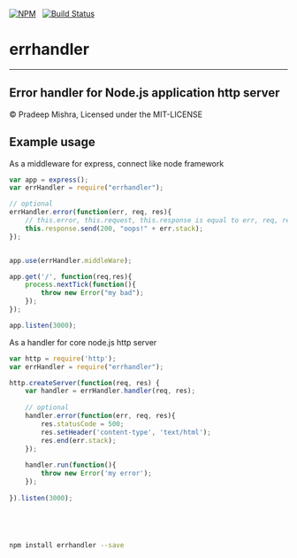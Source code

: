 [![NPM](https://nodei.co/npm/errhandler.svg?downloads=true&downloadRank=true)](https://nodei.co/npm/errhandler/)&nbsp;&nbsp;
[![Build Status](https://travis-ci.org/pradeep-mishra/errhandler.svg?branch=master)](https://travis-ci.org/pradeep-mishra/errhandler)



errhandler
==========

------------------------------------

Error handler for Node.js application http server
-------------------------------------

&copy; Pradeep Mishra, Licensed under the MIT-LICENSE

 



Example usage
-------------

As a middleware for express, connect like node framework

```javascript
var app = express();
var errHandler = require("errhandler");

// optional 
errHandler.error(function(err, req, res){
    // this.error, this.request, this.response is equal to err, req, res in arguments
    this.response.send(200, "oops!" + err.stack);
});


app.use(errHandler.middleWare);

app.get('/', function(req,res){
    process.nextTick(function(){
        throw new Error("my bad");
    });
});

app.listen(3000);

```


As a handler for core node.js http server

```javascript
var http = require('http');
var errHandler = require("errhandler");

http.createServer(function(req, res) {
    var handler = errHandler.handler(req, res);
    
    // optional 
    handler.error(function(err, req, res){
        res.statusCode = 500;
        res.setHeader('content-type', 'text/html');
        res.end(err.stack);
    });
    
    handler.run(function(){
        throw new Error('my error');
    });
    
}).listen(3000);






```




```bash
npm install errhandler --save
```
